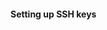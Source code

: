 #### Setting up SSH keys

<script src="https://gist.github.com/ozika/821795a4e07a0b3d7cba5a0da0320519.js"></script>